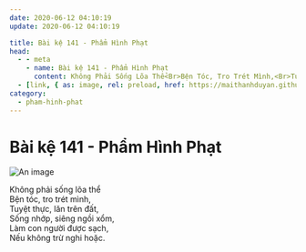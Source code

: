 ```yaml
---
date: 2020-06-12 04:10:19
update: 2020-06-12 04:10:19

title: Bài kệ 141 - Phẩm Hình Phạt
head:
  - - meta
    - name: Bài kệ 141 - Phẩm Hình Phạt
      content: Không Phải Sống Lõa Thể<Br>Bện Tóc, Tro Trét Mình,<Br>Tuyệt Thực, Lăn Trên Đất,<Br>Sống Nhớp, Siêng Ngồi Xổm,<Br>Làm Con Người Được Sạch,<Br>Nếu Không Trừ Nghi Hoặc.<Br>
  - [link, { as: image, rel: preload, href: https://maithanhduyan.github.io/kinh-phap-cu/img/pham-hinh-phat/pham-hinh-phat-141.jpg }]
category:
  - pham-hinh-phat
---
```


# Bài kệ 141 - Phẩm Hình Phạt

![An image](/img/pham-hinh-phat/pham-hinh-phat-141.jpg)

Không phải sống lõa thể<br>Bện tóc, tro trét mình,<br>Tuyệt thực, lăn trên đất,<br>Sống nhớp, siêng ngồi xổm,<br>Làm con người được sạch,<br>Nếu không trừ nghi hoặc.<br>
